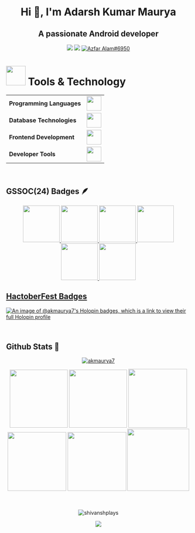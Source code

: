 <h1 align="center">Hi 👋, I'm Adarsh Kumar Maurya</h1>
<h2 align="center"> A passionate Android developer </h2>

<p align="center"> 
  <a href="https://www.linkedin.com/in/akmaurya7"><img src="https://img.shields.io/badge/LinkedIn-d5d5d5?style=for-the-badge&logo=linkedin&logoColor=0A0209"/></a>
  <a href="mailto:amaurya4570@gmail.com"><img src="https://img.shields.io/badge/Gmail-d5d5d5?style=for-the-badge&logo=gmail&logoColor=0A0209" /></a>
  <a href="https://discordapp.com/users/amaurya7"><img src="https://img.shields.io/badge/Discord-d5d5d5?style=for-the-badge&logo=discord&logoColor=0A0209" alt="Azfar Alam#6950" ></a>
</p>



<h1><img src="https://media.tenor.com/Pnb_hVWq2sgAAAAj/on-process-dig.gif" width="53" height="53"/> Tools & Technology</h1>
<table>
	<tr>
	<td><strong>Programming Languages</strong></td>
	<td><img height=40 src = "https://skillicons.dev/icons?i=kotlin,java,python,c&theme=dark"></td>
</tr>
<tr>
	<td><strong>Database Technologies</strong></td>
	<td><img height=40 src = "https://skillicons.dev/icons?i=firebase,aws,mysql,mongodb&theme=dark"></td>
</tr>
<tr>
	<td><strong>Frontend Development</strong></td>
	<td><img height=40 src = "https://skillicons.dev/icons?i=html,css,js" ></td>
</tr>
<!-- <tr>
	<td><strong>Backend Development</strong></td>
	<td><img height=40 src = "https://skillicons.dev/icons?i=ktor,nodejs&theme=dark"></td>
</tr> -->

<tr>
	<td><strong>Developer Tools</strong></td>
	<td><img height=40 src = "https://skillicons.dev/icons?i=androidstudio,git,github,postman&theme=dark"></td>
</tr>

</table>

<br/>


## GSSOC(24) Badges 🪶
<div style='display:flex; align-items:center; gap: 10px;' align='center'><a href="https://gssoc.girlscript.tech/leaderboard">
<img src="https://raw.githubusercontent.com/GSSoC24/Postman-Challenge/main/docs/assets/Postman%20White.png" width="100px" height="100px" />
  <img src="https://raw.githubusercontent.com/GSSoC24/Postman-Challenge/main/docs/assets/1.png" width="100px" height="100px" padding="10px"/>
  <img src="https://raw.githubusercontent.com/GSSoC24/Postman-Challenge/main/docs/assets/2.png" width="100px" height="100px" />
  <img src="https://raw.githubusercontent.com/GSSoC24/Postman-Challenge/main/docs/assets/3.png" width="100px" height="100px" />
  <img src="https://raw.githubusercontent.com/GSSoC24/Postman-Challenge/main/docs/assets/4.png" width="100px" height="100px" />
  <img src="https://raw.githubusercontent.com/GSSoC24/Postman-Challenge/main/docs/assets/5.png" width="100px" height="100px" />
</div>

## HactoberFest Badges

[![An image of @akmaurya7's Holopin badges, which is a link to view their full Holopin profile](https://holopin.me/akmaurya7)](https://holopin.io/@akmaurya7)

<br/>

## Github Stats 🧊

<div align="center">

<p align="center">
  <a href="https://github-profile-trophy.vercel.app/?username=akmaurya7"><img src="https://github-profile-trophy.vercel.app/?username=akmaurya7&theme=radical" alt="akmaurya7"/></a>
</p>

<img height="158em" src="https://github-profile-summary-cards.vercel.app/api/cards/profile-details?username=raghvendra15042004&theme=radical">
<img height="158em" src="https://github-profile-summary-cards.vercel.app/api/cards/stats?username=raghvendra15042004&theme=radical">
<img height="160em" src="https://github-profile-summary-cards.vercel.app/api/cards/repos-per-language?username=raghvendra15042004&theme=radical">
<img height="160em" src="https://github-profile-summary-cards.vercel.app/api/cards/most-commit-language?username=raghvendra15042004&theme=radical">
<img height="160em" src="https://github-profile-summary-cards.vercel.app/api/cards/productive-time?username=raghvendra15042004&theme=radical&utcOffset=8">
<img height="169em" src="https://github-readme-stats.vercel.app/api?username=raghvendra15042004&theme=radical&hide_border=false&include_all_commits=false&count_private=false">


<br/>
<br/>
<br/>

<p align="center">
   <a>
     <p><img align="center" src="https://github-readme-streak-stats.herokuapp.com/?user=raghvendra15042004&theme=radical" alt="shivanshplays" /></p>
   </a>
</p>

<div align="center">
  <img src="https://github-readme-activity-graph.vercel.app/graph?username=raghvendra15042004&theme=synthwave-84&true&hide_border=true" />
</div>
